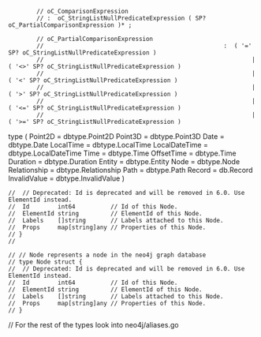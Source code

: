 			// oC_ComparisonExpression
			// :  oC_StringListNullPredicateExpression ( SP? oC_PartialComparisonExpression )* ;

			// oC_PartialComparisonExpression
			// 													 :  ( '=' SP? oC_StringListNullPredicateExpression )
			// 															 | ( '<>' SP? oC_StringListNullPredicateExpression )
			// 															 | ( '<' SP? oC_StringListNullPredicateExpression )
			// 															 | ( '>' SP? oC_StringListNullPredicateExpression )
			// 															 | ( '<=' SP? oC_StringListNullPredicateExpression )
			// 															 | ( '>=' SP? oC_StringListNullPredicateExpression )




type (
	Point2D       = dbtype.Point2D
	Point3D       = dbtype.Point3D
	Date          = dbtype.Date
	LocalTime     = dbtype.LocalTime
	LocalDateTime = dbtype.LocalDateTime
	Time          = dbtype.Time
	OffsetTime    = dbtype.Time
	Duration      = dbtype.Duration
	Entity        = dbtype.Entity
	Node          = dbtype.Node
	Relationship  = dbtype.Relationship
	Path          = dbtype.Path
	Record        = db.Record
	InvalidValue  = dbtype.InvalidValue
)

	// 	// Deprecated: Id is deprecated and will be removed in 6.0. Use ElementId instead.
	// 	Id        int64          // Id of this Node.
	// 	ElementId string         // ElementId of this Node.
	// 	Labels    []string       // Labels attached to this Node.
	// 	Props     map[string]any // Properties of this Node.
	// }
	//

	// // Node represents a node in the neo4j graph database
	// type Node struct {
	// 	// Deprecated: Id is deprecated and will be removed in 6.0. Use ElementId instead.
	// 	Id        int64          // Id of this Node.
	// 	ElementId string         // ElementId of this Node.
	// 	Labels    []string       // Labels attached to this Node.
	// 	Props     map[string]any // Properties of this Node.
	// }

// For the rest of the types look into neo4j/aliases.go